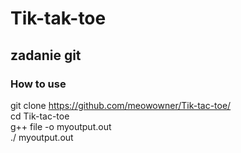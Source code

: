 # Tik-tak-toe

## zadanie git

### How to use

git clone https://github.com/meowowner/Tik-tac-toe/ \
cd Tik-tac-toe \
g++ file -o myoutput.out \
./ myoutput.out

